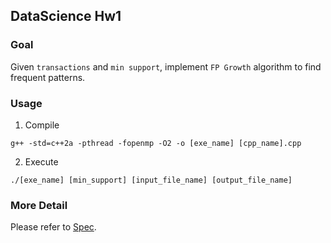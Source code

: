 ## DataScience Hw1

### Goal
Given `transactions` and `min support`, implement `FP Growth` algorithm to find frequent patterns.

### Usage
1. Compile
```
g++ -std=c++2a -pthread -fopenmp -O2 -o [exe_name] [cpp_name].cpp
```
2. Execute
```
./[exe_name] [min_support] [input_file_name] [output_file_name]
```

### More Detail
Please refer to [Spec](./DataScienceHw1.pdf).